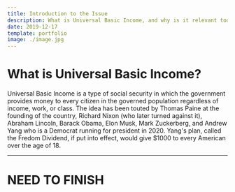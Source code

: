 ```yaml
---
title: Introduction to the Issue
description: What is Universal Basic Income, and why is it relevant today?
date: 2019-12-17
template: portfolio
image: ./image.jpg
---
```


# What is Universal Basic Income?
Universal Basic Income is a type of social security in which the government provides money to every citizen in the governed population regardless of income, work, or class. The idea has been touted by Thomas Paine at the founding of the country, Richard Nixon (who later turned against it), Abraham Lincoln, Barack Obama, Elon Musk, Mark Zuckerberg, and Andrew Yang who is a Democrat running for president in 2020. Yang's plan, called the Fredom Dividend, if put into effect, would give $1000 to every American over the age of 18. 

---

# NEED TO FINISH
